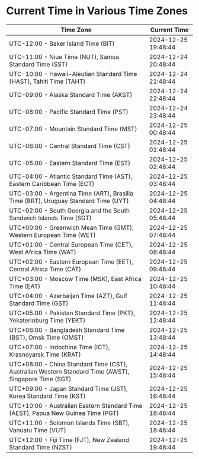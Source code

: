 # Current Time in Various Time Zones

| Time Zone | Current Time |
|-----------|--------------|
| UTC-12:00 - Baker Island Time (BIT) | 2024-12-25 19:48:44 |
| UTC-11:00 - Niue Time (NUT), Samoa Standard Time (SST) | 2024-12-24 20:48:44 |
| UTC-10:00 - Hawaii-Aleutian Standard Time (HAST), Tahiti Time (TAHT) | 2024-12-24 21:48:44 |
| UTC-09:00 - Alaska Standard Time (AKST) | 2024-12-24 22:48:44 |
| UTC-08:00 - Pacific Standard Time (PST) | 2024-12-24 23:48:44 |
| UTC-07:00 - Mountain Standard Time (MST) | 2024-12-25 00:48:44 |
| UTC-06:00 - Central Standard Time (CST) | 2024-12-25 01:48:44 |
| UTC-05:00 - Eastern Standard Time (EST) | 2024-12-25 02:48:44 |
| UTC-04:00 - Atlantic Standard Time (AST), Eastern Caribbean Time (ECT) | 2024-12-25 03:48:44 |
| UTC-03:00 - Argentina Time (ART), Brasília Time (BRT), Uruguay Standard Time (UYT) | 2024-12-25 04:48:44 |
| UTC-02:00 - South Georgia and the South Sandwich Islands Time (SGT) | 2024-12-25 05:48:44 |
| UTC±00:00 - Greenwich Mean Time (GMT), Western European Time (WET) | 2024-12-25 07:48:44 |
| UTC+01:00 - Central European Time (CET), West Africa Time (WAT) | 2024-12-25 08:48:44 |
| UTC+02:00 - Eastern European Time (EET), Central Africa Time (CAT) | 2024-12-25 09:48:44 |
| UTC+03:00 - Moscow Time (MSK), East Africa Time (EAT) | 2024-12-25 10:48:44 |
| UTC+04:00 - Azerbaijan Time (AZT), Gulf Standard Time (GST) | 2024-12-25 11:48:44 |
| UTC+05:00 - Pakistan Standard Time (PKT), Yekaterinburg Time (YEKT) | 2024-12-25 12:48:44 |
| UTC+06:00 - Bangladesh Standard Time (BST), Omsk Time (OMST) | 2024-12-25 13:48:44 |
| UTC+07:00 - Indochina Time (ICT), Krasnoyarsk Time (KRAT) | 2024-12-25 14:48:44 |
| UTC+08:00 - China Standard Time (CST), Australian Western Standard Time (AWST), Singapore Time (SGT) | 2024-12-25 15:48:44 |
| UTC+09:00 - Japan Standard Time (JST), Korea Standard Time (KST) | 2024-12-25 16:48:44 |
| UTC+10:00 - Australian Eastern Standard Time (AEST), Papua New Guinea Time (PGT) | 2024-12-25 18:48:44 |
| UTC+11:00 - Solomon Islands Time (SBT), Vanuatu Time (VUT) | 2024-12-25 18:48:44 |
| UTC+12:00 - Fiji Time (FJT), New Zealand Standard Time (NZST) | 2024-12-25 19:48:44 |
